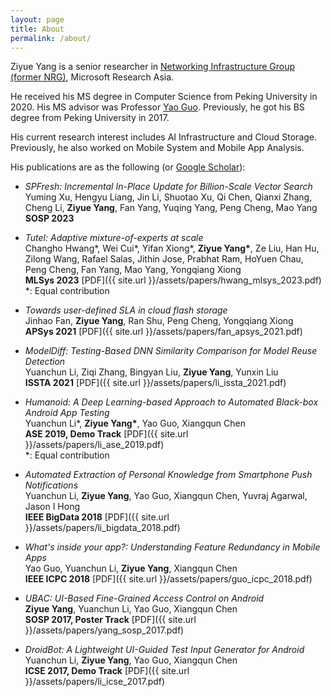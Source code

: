 ```yaml
---
layout: page
title: About
permalink: /about/
---
```


Ziyue Yang is a senior researcher in [Networking Infrastructure Group (former NRG)](https://www.microsoft.com/en-us/research/group/networking-research-group-2/), Microsoft Research Asia.

He received his MS degree in Computer Science from Peking University in 2020. His MS advisor was Professor [Yao Guo](https://yaoguopku.github.io). Previously, he got his BS degree from Peking University in 2017.

His current research interest includes AI Infrastructure and Cloud Storage. Previously, he also worked on Mobile System and Mobile App Analysis.

His publications are as the following (or [Google Scholar](https://scholar.google.com/citations?user=MdoxXlsAAAAJ)):

* _SPFresh: Incremental In-Place Update for Billion-Scale Vector Search_  
Yuming Xu, Hengyu Liang, Jin Li, Shuotao Xu, Qi Chen, Qianxi Zhang, Cheng Li, __Ziyue Yang__, Fan Yang, Yuqing Yang, Peng Cheng, Mao Yang  
__SOSP 2023__

* _Tutel: Adaptive mixture-of-experts at scale_  
Changho Hwang*, Wei Cui*, Yifan Xiong*, __Ziyue Yang*__, Ze Liu, Han Hu, Zilong Wang, Rafael Salas, Jithin Jose, Prabhat Ram, HoYuen Chau, Peng Cheng, Fan Yang, Mao Yang, Yongqiang Xiong  
__MLSys 2023__ [PDF]({{ site.url }}/assets/papers/hwang_mlsys_2023.pdf)  
*: Equal contribution

* _Towards user-defined SLA in cloud flash storage_  
Jinhao Fan, __Ziyue Yang__, Ran Shu, Peng Cheng, Yongqiang Xiong  
__APSys 2021__ [PDF]({{ site.url }}/assets/papers/fan_apsys_2021.pdf)

* _ModelDiff: Testing-Based DNN Similarity Comparison for Model Reuse Detection_  
Yuanchun Li, Ziqi Zhang, Bingyan Liu, __Ziyue Yang__, Yunxin Liu  
__ISSTA 2021__ [PDF]({{ site.url }}/assets/papers/li_issta_2021.pdf)

* _Humanoid: A Deep Learning-based Approach to Automated Black-box Android App Testing_  
Yuanchun Li*, __Ziyue Yang*__, Yao Guo, Xiangqun Chen  
__ASE 2019, Demo Track__ [PDF]({{ site.url }}/assets/papers/li_ase_2019.pdf)  
*: Equal contribution

* _Automated Extraction of Personal Knowledge from Smartphone Push Notifications_  
Yuanchun Li, __Ziyue Yang__, Yao Guo, Xiangqun Chen, Yuvraj Agarwal, Jason I Hong  
__IEEE BigData 2018__ [PDF]({{ site.url }}/assets/papers/li_bigdata_2018.pdf)

* _What's inside your app?: Understanding Feature Redundancy in Mobile Apps_  
Yao Guo, Yuanchun Li, __Ziyue Yang__, Xiangqun Chen  
__IEEE ICPC 2018__ [PDF]({{ site.url }}/assets/papers/guo_icpc_2018.pdf)

* _UBAC: UI-Based Fine-Grained Access Control on Android_  
__Ziyue Yang__, Yuanchun Li, Yao Guo, Xiangqun Chen  
__SOSP 2017, Poster Track__ [PDF]({{ site.url }}/assets/papers/yang_sosp_2017.pdf)

* _DroidBot: A Lightweight UI-Guided Test Input Generator for Android_  
Yuanchun Li, __Ziyue Yang__, Yao Guo, Xiangqun Chen  
__ICSE 2017, Demo Track__ [PDF]({{ site.url }}/assets/papers/li_icse_2017.pdf)
